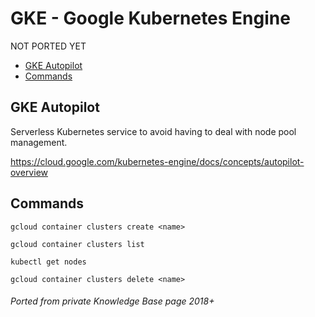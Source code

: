 # GKE - Google Kubernetes Engine

NOT PORTED YET

<!-- INDEX_START -->

- [GKE Autopilot](#gke-autopilot)
- [Commands](#commands)

<!-- INDEX_END -->

## GKE Autopilot

Serverless Kubernetes service to avoid having to deal with node pool management.

<https://cloud.google.com/kubernetes-engine/docs/concepts/autopilot-overview>

## Commands

```shell
gcloud container clusters create <name>
```

```shell
gcloud container clusters list
```

```shell
kubectl get nodes
```

```shell
gcloud container clusters delete <name>
```

###### Ported from private Knowledge Base page 2018+
